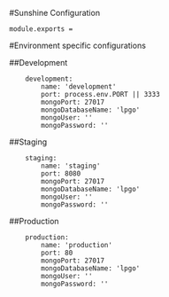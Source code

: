 #Sunshine Configuration

	module.exports =

#Environment specific configurations

##Development

		development:
			name: 'development'
			port: process.env.PORT || 3333
			mongoPort: 27017
			mongoDatabaseName: 'lpgo'
			mongoUser: ''
			mongoPassword: ''

##Staging

		staging:
			name: 'staging'
			port: 8080
			mongoPort: 27017
			mongoDatabaseName: 'lpgo'
			mongoUser: ''
			mongoPassword: ''

##Production

		production:
			name: 'production'
			port: 80
			mongoPort: 27017
			mongoDatabaseName: 'lpgo'
			mongoUser: ''
			mongoPassword: ''
